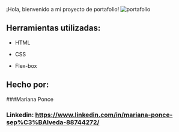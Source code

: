 ¡Hola, bienvenido a mi proyecto de portafolio!
![portafolio](https://github.com/user-attachments/assets/faccb295-3e3f-48ad-9b9b-658025bc4337)

## Herramientas utilizadas:

* HTML

* CSS

* Flex-box

## Hecho por:

###Mariana Ponce 

### Linkedin: https://www.linkedin.com/in/mariana-ponce-sep%C3%BAlveda-88744272/

